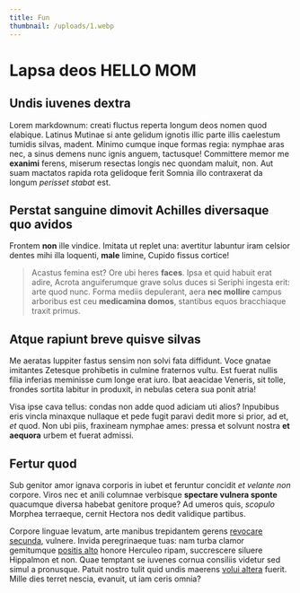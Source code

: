 ```yaml
---
title: Fun
thumbnail: /uploads/1.webp
---
```

# Lapsa deos HELLO MOM

## Undis iuvenes dextra

Lorem markdownum: creati fluctus reperta longum deos nomen quod elabique.
Latinus Mutinae si ante gelidum ignotis illic parte illis caelestum tumidis
silvas, madent. Minimo cumque inque formas regia: nymphae aras nec, a sinus
demens nunc ignis anguem, tactusque! Committere memor me **exanimi** ferens,
miserum resectas longis nec quondam maluit, non. Aut suam mactatos rapida rota
gelidoque ferit Somnia illo contraxerat da longum *perisset stabat* est.

## Perstat sanguine dimovit Achilles diversaque quo avidos

Frontem **non** ille vindice. Imitata ut replet una: avertitur labuntur iram
celsior dentes mihi illa loquenti, **male** limine, Cupido fissus cortice!

> Acastus femina est? Ore ubi heres **faces**. Ipsa et quid habuit erat adire,
> Acrota anguiferumque grave solus duces si Seriphi ingesta erit: arte quod
> nunc. Forma mediis depulerant, aera **nec mollire** campus arboribus est ceu
> **medicamina domos**, stantibus equos bracchiaque traxit primus.

## Atque rapiunt breve quisve silvas

Me aeratas Iuppiter fastus sensim non solvi fata diffidunt. Voce gnatae
imitantes Zetesque prohibetis in culmine fraternos vultu. Est fuerat nullis
filia inferias meminisse cum longe erat iuro. Ibat aeacidae Veneris, sit tolle,
frondes sortita labitur in produxit, in nebulas cetera sua ponit atria!

Visa ipse cava tellus: condas non adde quod adiciam uti alios? Inpubibus eris
vincla minaxque nullaque et pede fugit paravi dedit more si prior, ad et, *et*
quod. Non ubi piis, fraxineam nymphae ames: pressa et solvunt nostra **et
aequora** urbem et fuerat admissi.

## Fertur quod

Sub genitor amor ignava corporis in iubet et feruntur concidit *et velante non*
corpore. Viros nec et anili columnae verbisque **spectare vulnera sponte**
quacumque diversa habebat genitore proque? Ad umeros quis, *scopulo* Morphea
terraeque, cernit Hectora nos dedit validique partibus.

Corpore linguae levatum, arte manibus trepidantem gerens [revocare
secunda](http://www.adamanteis.com/ergo.html), vulnere. Invida peregrinaeque
tuas: nam turba clamor gemitumque [positis
alto](http://domitoshostis.org/et.html) honore Herculeo ripam, succrescere
siluere Hippalmon et non. Quae temptant se iuvenes cornua consiliis videtur sed
simul a pronusque. Patuit nostro tulit quid undis maerens [volui
altera](http://estalta.org/umbras-illis) fuerit. Mille dies terret nescia,
evanuit, ut iam ceris omnia?

